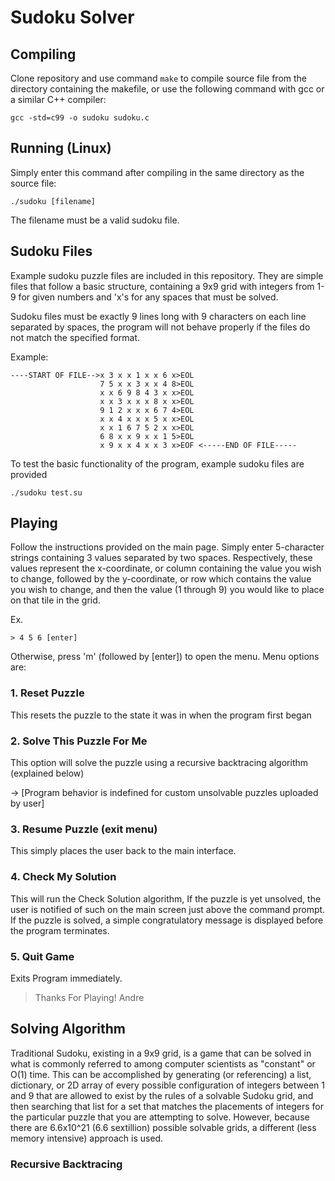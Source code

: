 
# Sudoku Solver

## Compiling

Clone repository and use command `make` to compile source file from the directory containing the makefile, or use the following command with gcc or a similar C++ compiler:

`gcc -std=c99 -o sudoku sudoku.c`

## Running (Linux)

Simply enter this command after compiling in the same directory as the source file:

`./sudoku [filename]` 

The filename must be a valid sudoku file.

## Sudoku Files

Example sudoku puzzle files are included in this repository. They are simple files that follow a basic structure, containing a 9x9 grid with integers from 1-9 for given numbers and 'x's for any spaces that must be solved.

Sudoku files must be exactly 9 lines long with 9 characters on each line separated by spaces, the program will not behave properly if the files do not match the specified format.

Example:

    ----START OF FILE-->x 3 x x 1 x x 6 x>EOL
                        7 5 x x 3 x x 4 8>EOL
                        x x 6 9 8 4 3 x x>EOL
                        x x 3 x x x 8 x x>EOL
                        9 1 2 x x x 6 7 4>EOL
                        x x 4 x x x 5 x x>EOL
                        x x 1 6 7 5 2 x x>EOL
                        6 8 x x 9 x x 1 5>EOL
                        x 9 x x 4 x x 3 x>EOF <-----END OF FILE-----

To test the basic functionality of the program, example sudoku files are provided

    ./sudoku test.su

## Playing

Follow the instructions provided on the main page. Simply enter 5-character strings
containing 3 values separated by two spaces. Respectively, these values represent
the x-coordinate, or column containing the value you wish to change, followed by the
y-coordinate, or row which contains the value you wish to change, and then the value
(1 through 9) you would like to place on that tile in the grid.

Ex.

    > 4 5 6 [enter]

Otherwise, press 'm' (followed by [enter]) to open the menu. Menu options are:

###  1. Reset Puzzle
    
This resets the puzzle to the state it was in when the program first began

### 2. Solve This Puzzle For Me

This option will solve the puzzle using a recursive backtracing algorithm (explained below)

-> [Program behavior is indefined for custom unsolvable puzzles uploaded by user]

### 3. Resume Puzzle (exit menu)

This simply places the user back to the main interface.

### 4. Check My Solution

This will run the Check Solution algorithm, If the puzzle is yet unsolved, the
user is notified of such on the main screen just above the command prompt. If
the puzzle is solved, a simple congratulatory message is displayed before the 
program terminates.

### 5. Quit Game

Exits Program immediately.


> Thanks For Playing!
> Andre

## Solving Algorithm

Traditional Sudoku, existing in a 9x9 grid, is a game that can be solved in what is commonly referred to among computer scientists as "constant" or O(1) time. This can be accomplished by generating (or referencing) a list, dictionary, or 2D array of every possible configuration of integers between 1 and 9 that are allowed to exist by the rules of a solvable Sudoku grid, and then searching that list for a set that matches the placements of integers for the particular puzzle that you are attempting to solve. However, because there are 6.6x10^21 (6.6 sextillion) possible solvable grids, a different (less memory intensive) approach is used.

### Recursive Backtracing


